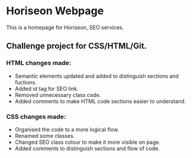 # Horiseon Webpage

This is a homepage for Horiseon, SEO services. 


## 



## Challenge project for CSS/HTML/Git.

### **HTML** changes made:

- Semantic elements updated and added to distinguish sections and fuctions.
- Added id tag for SEO link.
- Removed unnecessary class code. 
- Added comments to make HTML code sections easier to understand.

### **CSS** changes made:

- Organised the code to a more logical flow.
- Renamed some classes.
- Changed SEO class colour to make it more visible on page.
- Added comments to distinguish sections and flow of code.





